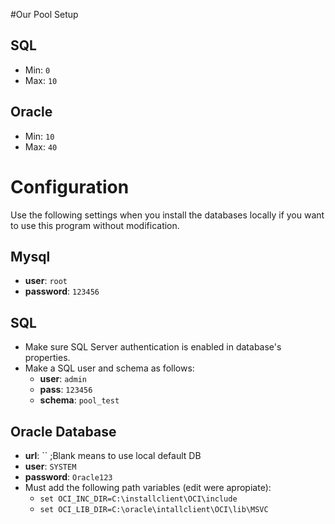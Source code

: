 #Our Pool Setup

## SQL 
* Min: `0`
* Max: `10`

## Oracle
* Min: `10`
* Max: `40`

# Configuration

Use the following settings when you install the databases locally if you want to use this program without modification.

## Mysql
* **user**: `root`
* **password**: `123456`

## SQL
* Make sure SQL Server authentication is enabled in database's properties.
* Make a SQL user and schema as follows:
  * **user**: `admin`
  * **pass**: `123456`
  * **schema**: `pool_test`

## Oracle Database
* **url**: `` ;Blank means to use local default DB
* **user**: `SYSTEM`
* **password**: `Oracle123`
* Must add the following path variables (edit were apropiate):
  * `set OCI_INC_DIR=C:\installclient\OCI\include`
  * `set OCI_LIB_DIR=C:\oracle\intallclient\OCI\lib\MSVC`
